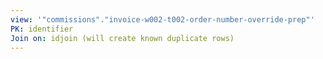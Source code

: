 ```yaml
---
view: '"commissions"."invoice-w002-t002-order-number-override-prep"'
PK: identifier
Join on: idjoin (will create known duplicate rows)
---
```



```sql



```
